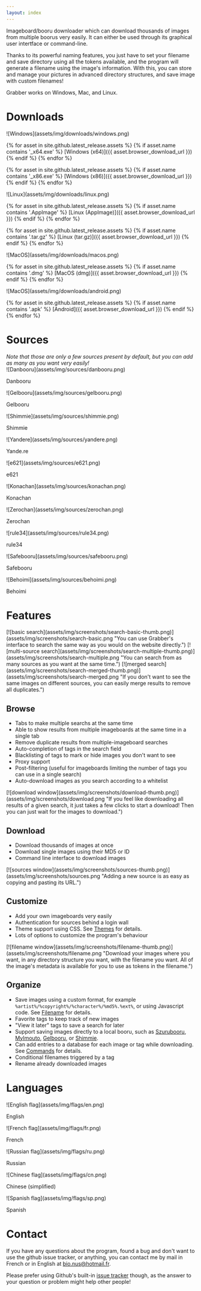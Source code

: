 ```yaml
---
layout: index
---
```



Imageboard/booru downloader which can download thousands of images from multiple boorus very easily. It can either be used through its graphical user intertface or command-line.

Thanks to its powerful naming features, you just have to set your filename and save directory using all the tokens available, and the program will generate a filename using the image's information. With this, you can store and manage your pictures in advanced directory structures, and save image with custom filenames!

Grabber works on Windows, Mac, and Linux.



# Downloads

<div class="downloads" markdown="1">

<div class="download" markdown="1">
![Windows](assets/img/downloads/windows.png)

{% for asset in site.github.latest_release.assets %}
{% if asset.name contains '_x64.exe' %}
[Windows (x64)]({{ asset.browser_download_url }})
{% endif %}
{% endfor %}

{% for asset in site.github.latest_release.assets %}
{% if asset.name contains '_x86.exe' %}
[Windows (x86)]({{ asset.browser_download_url }})
{% endif %}
{% endfor %}
</div>

<div class="download" markdown="1">
![Linux](assets/img/downloads/linux.png)

{% for asset in site.github.latest_release.assets %}
{% if asset.name contains '.AppImage' %}
[Linux (AppImage)]({{ asset.browser_download_url }})
{% endif %}
{% endfor %}

{% for asset in site.github.latest_release.assets %}
{% if asset.name contains '.tar.gz' %}
[Linux (tar.gz)]({{ asset.browser_download_url }})
{% endif %}
{% endfor %}
</div>

<div class="download" markdown="1">
![MacOS](assets/img/downloads/macos.png)

{% for asset in site.github.latest_release.assets %}
{% if asset.name contains '.dmg' %}
[MacOS (dmg)]({{ asset.browser_download_url }})
{% endif %}
{% endfor %}
</div>

<div class="download" markdown="1">
![MacOS](assets/img/downloads/android.png)

{% for asset in site.github.latest_release.assets %}
{% if asset.name contains '.apk' %}
[Android]({{ asset.browser_download_url }})
{% endif %}
{% endfor %}
</div>

</div>



# Sources

<div class="sources" markdown="1">
<i>Note that those are only a few sources present by default, but you can add as many as you want very easily!</i>

<div class="source" markdown="1">
![Danbooru](assets/img/sources/danbooru.png)

Danbooru
</div>

<div class="source" markdown="1">
![Gelbooru](assets/img/sources/gelbooru.png)

Gelbooru
</div>

<div class="source" markdown="1">
![Shimmie](assets/img/sources/shimmie.png)

Shimmie
</div>

<div class="source" markdown="1">
![Yandere](assets/img/sources/yandere.png)

Yande.re
</div>

<div class="source" markdown="1">
![e621](assets/img/sources/e621.png)

e621
</div>

<div class="source" markdown="1">
![Konachan](assets/img/sources/konachan.png)

Konachan
</div>

<div class="source" markdown="1">
![Zerochan](assets/img/sources/zerochan.png)

Zerochan
</div>

<div class="source" markdown="1">
![rule34](assets/img/sources/rule34.png)

rule34
</div>

<div class="source" markdown="1">
![Safebooru](assets/img/sources/safebooru.png)

Safebooru
</div>

<div class="source" markdown="1">
![Behoimi](assets/img/sources/behoimi.png)

Behoimi
</div>
</div>



# Features

<div class="features" markdown="1">
<div class="feature" markdown="1">
[![basic search](assets/img/screenshots/search-basic-thumb.png)](assets/img/screenshots/search-basic.png "You can use Grabber's interface to search the same way as you would on the website directly.")
[![multi-source search](assets/img/screenshots/search-multiple-thumb.png)](assets/img/screenshots/search-multiple.png "You can search from as many sources as you want at the same time.")
[![merged search](assets/img/screenshots/search-merged-thumb.png)](assets/img/screenshots/search-merged.png "If you don't want to see the same images on different sources, you can easily merge results to remove all duplicates.")

## Browse

* Tabs to make multiple searchs at the same time
* Able to show results from multiple imageboards at the same time in a single tab
* Remove duplicate results from multiple-imageboard searches
* Auto-completion of tags in the search field
* Blacklisting of tags to mark or hide images you don't want to see
* Proxy support
* Post-filtering (useful for imageboards limiting the number of tags you can use in a single search)
* Auto-download images as you search according to a whitelist
</div>

<div class="feature" markdown="1">
[![download window](assets/img/screenshots/download-thumb.png)](assets/img/screenshots/download.png "If you feel like downloading all results of a given search, it just takes a few clicks to start a download! Then you can just wait for the images to download.")

## Download

* Download thousands of images at once
* Download single images using their MD5 or ID
* Command line interface to download images
</div>

<div class="feature" markdown="1">
[![sources window](assets/img/screenshots/sources-thumb.png)](assets/img/screenshots/sources.png "Adding a new source is as easy as copying and pasting its URL.")

## Customize

* Add your own imageboards very easily
* Authentication for sources behind a login wall
* Theme support using CSS. See [Themes](https://bionus.github.io/imgbrd-grabber/docs/plugins/theme.html) for details.
* Lots of options to customize the program's behaviour
</div>

<div class="feature" markdown="1">
[![filename window](assets/img/screenshots/filename-thumb.png)](assets/img/screenshots/filename.png "Download your images where you want, in any directory structure you want, with the filename you want. All of the image's metadata is available for you to use as tokens in the filename.")

## Organize

* Save images using a custom format, for example `%artist%/%copyright%/%character%/%md5%.%ext%`, or using Javascript code. See [Filename](https://bionus.github.io/imgbrd-grabber/docs/filename.html) for details.
* Favorite tags to keep track of new images
* "View it later" tags to save a search for later
* Support saving images directly to a local booru, such as [Szurubooru](https://bionus.github.io/imgbrd-grabber/docs/commands/szurubooru.html), [MyImouto](https://bionus.github.io/imgbrd-grabber/docs/commands/my-imouto.html), [Gelbooru](https://bionus.github.io/imgbrd-grabber/docs/commands/gelbooru.html), or [Shimmie](https://bionus.github.io/imgbrd-grabber/docs/commands/shimmie.html).
* Can add entries to a database for each image or tag while downloading. See [Commands](https://bionus.github.io/imgbrd-grabber/docs/commands/) for details.
* Conditional filenames triggered by a tag
* Rename already downloaded images
</div>
</div>



# Languages

<div class="flags" markdown="1">
<div class="flag" markdown="1">
![English flag](assets/img/flags/en.png)

English
</div>

<div class="flag" markdown="1">
![French flag](assets/img/flags/fr.png)

French
</div>

<div class="flag" markdown="1">
![Russian flag](assets/img/flags/ru.png)

Russian
</div>

<div class="flag" markdown="1">
![Chinese flag](assets/img/flags/cn.png)

Chinese (simplified)
</div>

<div class="flag" markdown="1">
![Spanish flag](assets/img/flags/sp.png)

Spanish
</div>
</div>



# Contact

If you have any questions about the program, found a bug and don't want to use the github issue tracker, or anything, you can contact me by mail in French or in English at [bio.nus@hotmail.fr](mailto:bio.nus@hotmail.fr).

Please prefer using Github's built-in [issue tracker](https://github.com/Bionus/imgbrd-grabber/issues) though, as the answer to your question or problem might help other people!